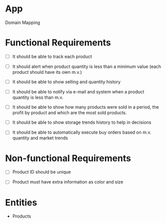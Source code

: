 # App

Domain Mapping

# Functional Requirements

- [ ] It should be able to track each product

- [ ] It should alert when product quantity is less than a minimum value (each product should have its own m.v.)

- [ ] It should be able to show selling and quantity history

- [ ] It should be able to notify via e-mail and system when a product quantity is less than m.v.

- [ ] It should be able to show how many products were sold in a period, the profit by product and which are the most sold products.

- [ ] It should be able to show storage trends history to help in decisions

- [ ] It should be able to automatically execute buy orders based on m.v. quantity and market trends
 
# Non-functional Requirements

- [ ] Product ID should be unique

- [ ] Product must have extra information as color and size
 
# Entities

- Products
